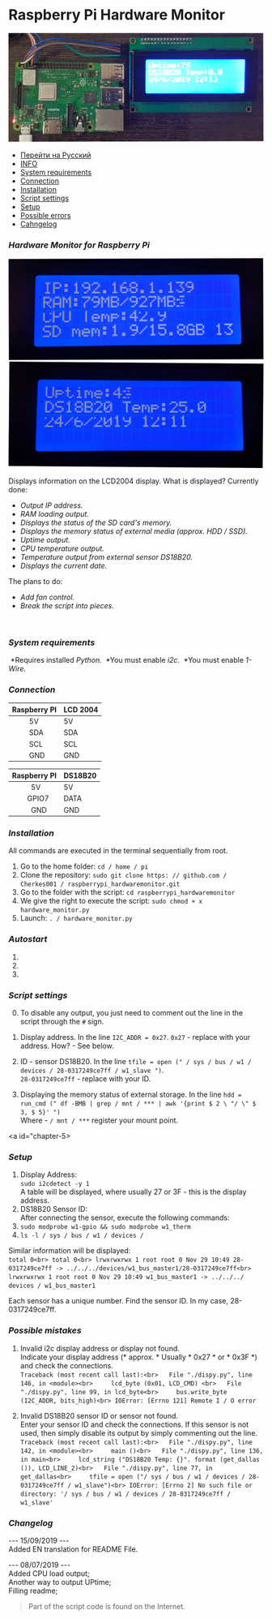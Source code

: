 # Raspberry Pi Hardware Monitor
![PROJECT PHOTO](https://github.com/Cherkes001/raspberrypi_hardwaremonitor/blob/master/pics/0.png)

* [Перейти на Русский](https://github.com/Cherkes001/raspberrypi_hardwaremonitor/blob/master/REAME_RU.md)
* [INFO](#chapter-0)
* [System requirements](#chapter-1)
* [Connection](#chapter-2)
* [Installation](#chapter-3)
* [Script settings](#chapter-4)
* [Setup](#chapter-5)
* [Possible errors](#chapter-6)
* [Cahngelog](#chapter-7)

<a id="chapter-0"></a>

### *Hardware Monitor for Raspberry Pi*

![PIC0](https://github.com/Cherkes001/raspberrypi_hardwaremonitor/blob/master/pics/1.png)
![PIC1](https://github.com/Cherkes001/raspberrypi_hardwaremonitor/blob/master/pics/2.png)

Displays information on the LCD2004 display.
What is displayed?
Currently done:
- *Output IP address.*
- *RAM loading output.*
- *Displays the status of the SD card's memory.*
- *Displays the memory status of external media (approx. HDD / SSD).*
- *Uptime output.*
- *CPU temperature output.*
- *Temperature output from external sensor DS18B20.*
- *Displays the current date.*

The plans to do:
- *Add fan control.*
- *Break the script into pieces.*

 <a id="chapter-1"></a>

### *System requirements*
 *Requires installed *Python.*
 *You must enable *i2c.*
 *You must enable *1-Wire.*

<a id="chapter-2"></a>

### *Connection*
Raspberry PI | LCD 2004
-------------| -------------
         5V  | 5V
         SDA | SDA
         SCL | SCL
         GND | GND

Raspberry PI  | DS18B20
------------- | -------------
           5V | 5V
        GPIO7 | DATA
          GND | GND

<a id="chapter-3"></a>

### *Installation*
All commands are executed in the terminal sequentially from root.
1) Go to the home folder:
`cd / home / pi`
2) Clone the repository:
`sudo git clone https: // github.com / Cherkes001 / raspberrypi_hardwaremonitor.git`
3) Go to the folder with the script:
`cd raspberrypi_hardwaremonitor`
4) We give the right to execute the script:
`sudo chmod + x hardware_monitor.py`
5) Launch:
`. / hardware_monitor.py`

### *Autostart*
1)
2)
3)

<a id="chapter-4"></a>

### *Script settings*
0. To disable any output, you just need to comment out the line in the script through the `#` sign.

1. Display address.
In the line `I2C_ADDR = 0x27`.
`0x27` - replace with your address.
How? - See below.

2. ID - sensor DS18B20.
In the line `tfile = open (" / sys / bus / w1 / devices / 28-0317249ce7ff / w1_slave ")`.<br>
`28-0317249ce7ff` - replace with your ID.

3. Displaying the memory status of external storage.
In the line `hdd = run_cmd (" df -BMB | grep / mnt / *** | awk '{print $ 2 \ "/ \" $ 3, $ 5}' ")`<br>
Where - `/ mnt / ***` register your mount point.

<a id="chapter-5></a>

### *Setup*
1. Display Address:<br>
`sudo i2cdetect -y 1`<br>
A table will be displayed, where usually 27 or 3F - this is the display address.<br>
2. DS18B20 Sensor ID: <br>
After connecting the sensor, execute the following commands:<br>
1. `sudo modprobe w1-gpio && sudo modprobe w1_therm`<br>
2. `ls -l / sys / bus / w1 / devices /`<br>

Similar information will be displayed:<br>
`total 0<br>
total 0<br>
lrwxrwxrwx 1 root root 0 Nov 29 10:49 28-0317249ce7ff -> ../../../devices/w1_bus_master1/28-0317249ce7ff<br>
lrwxrwxrwx 1 root root 0 Nov 29 10:49 w1_bus_master1 -> ../../../ devices / w1_bus_master1`<br>

Each sensor has a unique number. Find the sensor ID. In my case, 28-0317249ce7ff.<br>

<a id="chapter-6"></a>

### *Possible mistakes*
1. Invalid i2c display address or display not found. <br>
Indicate your display address (* approx. * Usually * 0x27 * or * 0x3F *) and check the connections.<br>
`Traceback (most recent call last):<br>
  File "./dispy.py", line 146, in <module><br>
    lcd_byte (0x01, LCD_CMD) <br>
  File "./dispy.py", line 99, in lcd_byte<br>
    bus.write_byte (I2C_ADDR, bits_high)<br>
IOError: [Errno 121] Remote I / O error`<br>

2. Invalid DS18B20 sensor ID or sensor not found.<br>
Enter your sensor ID and check the connections. If this sensor is not used, then simply disable its output by simply commenting out the line. <br>
`Traceback (most recent call last):<br>
  File "./dispy.py", line 142, in <module><br>
    main ()<br>
  File "./dispy.py", line 136, in main<br>
    lcd_string ("DS18B20 Temp: {}". format (get_dallas ()), LCD_LINE_2)<br>
  File "./dispy.py", line 77, in get_dallas<br>
    tfile = open ("/ sys / bus / w1 / devices / 28-0317249ce7ff / w1_slave")<br>
IOError: [Errno 2] No such file or directory: '/ sys / bus / w1 / devices / 28-0317249ce7ff / w1_slave'`<br>

<a id="chapter-7"> </a>

### *Changelog*
--- 15/09/2019 ---<br>
Added EN translation for README File.

--- 08/07/2019 ---<br>
Added CPU load output;<br>
Another way to output UPtime;<br>
Filling readme;<br>

> Part of the script code is found on the Internet.